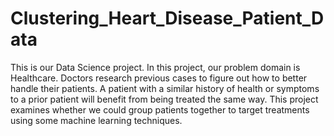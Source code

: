 # Clustering_Heart_Disease_Patient_Data
This is our Data Science project. In this project, our problem domain is Healthcare. Doctors research previous cases to figure out how to better handle their patients. A patient with a similar history of health or symptoms to a prior patient will benefit from being treated the same way. This project examines whether we could group patients together to target treatments using some machine learning techniques.
